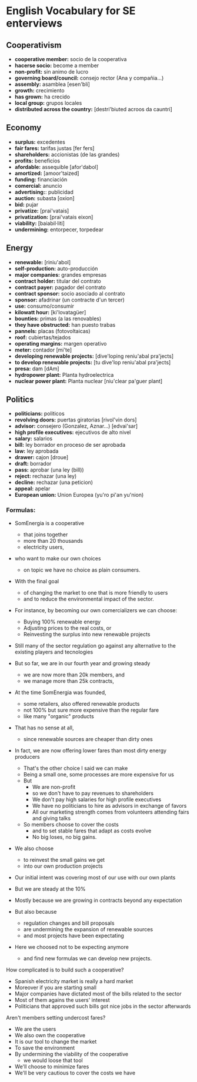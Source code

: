 # English Vocabulary for SE enterviews

## Cooperativism

- **cooperative member:** socio de la cooperativa
- **hacerse socio:** become a member
- **non-profit:** sin animo de lucro
- **governing board/council:** consejo rector (Ana y compañia...)
- **assembly:** asamblea [esen'bli]
- **growth:** crecimiento
- **has grown:** ha crecido
- **local group:** grupos locales
- **distributed across the country:** [destri'biuted acroos da cauntri]

## Economy

- **surplus:** excedentes
- **fair fares:** tarifas justas [fer fers]
- **shareholders:** accionistas (de las grandes)
- **profits:** beneficios
- **afordable:** assequible [afor'dabol]
- **amortized:** [amoor'taized]
- **funding:** financiación
- **comercial:** anuncio
- **advertising:**: publicidad
- **auction:** subasta [oxion]
- **bid:** pujar
- **privatize:** [prai'vatais]
- **privatization:** [prai'vatais eixon]
- **viability:** [baiabil·liti]
- **undermining:** entorpecer, torpedear

## Energy

- **renewable:** [riniu'abol]
- **self-production:** auto-producción
- **major companies:** grandes empresas
- **contract holder:** titular del contrato
- **contract payer:** pagador del contrato
- **contract sponsor:** socio asociado al contrato
- **sponsor:** afadrinar (un contracte d'un tercer)
- **use:** consumo/consumir
- **kilowatt hour:** [ki'lovatagüer]
- **bounties:** primas (a las renovables)
- **they have obstructed:** han puesto trabas
- **pannels:** placas (fotovoltaicas)
- **roof:** cubiertas/tejados
- **operating margins:** margen operativo
- **meter:** contador [mi'te]
- **developing renewable projects:** [dive'loping reniu'abal pra'jects]
- **to develop renewable projects:** [tu dive'lop reniu'abal pra'jects]
- **presa:** dam [dAm]
- **hydropower plant:** Planta hydroelectrica
- **nuclear power plant:** Planta nuclear [niu'clear pa'guer plant]



## Politics

- **politicians:** politicos
- **revolving doors:** puertas giratorias [rivol'vin dors]
- **advisor:** consejero (Gonzalez, Aznar...) [edvai'sar]
- **high profile executives:** ejecutivos de alto nivel
- **salary:** salarios
- **bill:** ley borrador en proceso de ser aprobada
- **law:** ley aprobada
- **drawer:** cajon [droue]
- **draft:** borrador
- **pass:** aprobar (una ley (bill)) 
- **reject:** rechazar (una ley)
- **decline:** rechazar (una peticion)
- **appeal:** apelar
- **European union:** Union Europea (yu'ro pi'an yu'nion)



### Formulas:

- SomEnergia is a cooperative
    - that joins together
    - more than 20 thousands
    - electricity users,
- who want to make our own choices
    - on topic we have no choice as plain consumers.
- With the final goal
    - of changing the market to one that is more friendly to users
    - and to reduce the environmental impact of the sector.

- For instance, by becoming our own comercializers we can choose:
    - Buying 100% renewable energy
    - Adjusting prices to the real costs, or
    - Reinvesting the surplus into new renewable projects
- Still many of the sector regulation go against any alternative to the existing players and tecnologies
- But so far, we are in our fourth year and growing steady
    - we are now more than 20k members, and
    - we manage more than 25k contracts,



- At the time SomEnergia was founded,
    - some retailers, also offered renewable products
    - not 100% but sure more expensive than the regular fare
    - like many "organic" products
- That has no sense at all,
    - since renewable sources are cheaper than dirty ones
- In fact, we are now offering lower fares than most dirty energy producers
    - That's the other choice I said we can make
    - Being a small one, some processes are more expensive for us
    - But
        - We are non-profit
        - so we don't have to pay revenues to shareholders
        - We don't pay high salaries for high profile executives
        - We have no politicians to hire as advisors in exchange of favors
        - All our marketing strength comes from volunteers attending fairs and giving talks
    - So members choose to cover the costs
        - and to set stable fares that adapt as costs evolve
        - No big loses, no big gains.
- We also choose
    - to reinvest the small gains we get
    - into our own production projects
- Our initial intent was covering most of our use with our own plants
- But we are steady at the 10%
- Mostly because we are growing in contracts beyond any expectation
- But also because
    - regulation changes and bill proposals
    - are undermining the expansion of renewable sources
    - and most projects have been expectating
- Here we choosed not to be expecting anymore
    - and find new formulas we can develop new projects.


How complicated is to build such a cooperative?

- Spanish electricity market is really a hard market
- Moreover if you are starting small
- Major companies have dictated most of the bills related to the sector
- Most of them agains the users' interest
- Politicians that approved such bills got nice jobs in the sector afterwards


Aren't members setting undercost fares?

- We are the users
- We also own the cooperative
- It is our tool to change the market
- To save the environment
- By undermining the viability of the cooperative
    - we would loose that tool
- We'll choose to minimize fares
- We'll be very cautious to cover the costs we have













